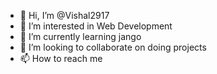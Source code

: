 - 👋 Hi, I’m @Vishal2917
- 👀 I’m interested in Web Development
- 🌱 I’m currently learning jango
- 💞️ I’m looking to collaborate on doing projects
- 📫 How to reach me 

<!---
Vishal2917/Vishal2917 is a ✨ special ✨ repository because its `README.md` (this file) appears on your GitHub profile.
You can click the Preview link to take a look at your changes.
--->
